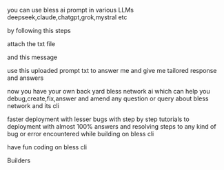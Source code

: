 you can use bless ai prompt in various LLMs deepseek,claude,chatgpt,grok,mystral etc

by following this steps

attach the txt file 

and this message

use this uploaded prompt txt to answer me and give me tailored response and answers

now you have your own back yard bless network ai which can help you debug,create,fix,answer and amend any question or query about bless network and its cli

faster deployment with lesser bugs with step by step tutorials to deployment with almost 100% answers and resolving steps to any kind of bug or error encountered while building on bless cli

have fun coding on bless cli 
   
Builders
